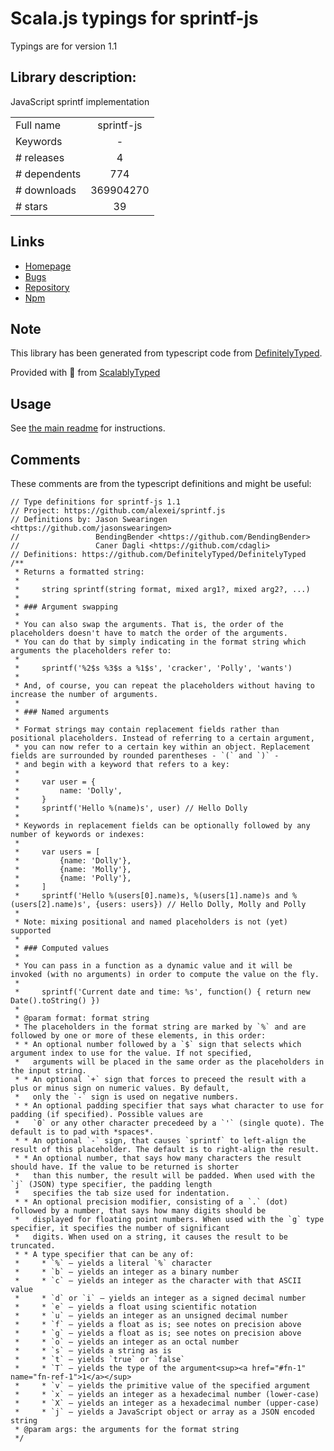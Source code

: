 
# Scala.js typings for sprintf-js

Typings are for version 1.1

## Library description:
JavaScript sprintf implementation

|                    |                 |
| ------------------ | :-------------: |
| Full name          | sprintf-js |
| Keywords           | - |
| # releases         | 4 |
| # dependents       | 774 |
| # downloads        | 369904270 |
| # stars            | 39 |

## Links
- [Homepage](https://github.com/alexei/sprintf.js#readme)
- [Bugs](https://github.com/alexei/sprintf.js/issues)
- [Repository](https://github.com/alexei/sprintf.js)
- [Npm](https://www.npmjs.com/package/sprintf-js)
    


## Note
This library has been generated from typescript code from [DefinitelyTyped](https://definitelytyped.org).

Provided with :purple_heart: from [ScalablyTyped](https://github.com/oyvindberg/ScalablyTyped)

## Usage
See [the main readme](../../readme.md) for instructions.

## Comments

These comments are from the typescript definitions and might be useful:
```
// Type definitions for sprintf-js 1.1
// Project: https://github.com/alexei/sprintf.js
// Definitions by: Jason Swearingen <https://github.com/jasonswearingen>
//                 BendingBender <https://github.com/BendingBender>
//                 Caner Dagli <https://github.com/cdagli>
// Definitions: https://github.com/DefinitelyTyped/DefinitelyTyped
/**
 * Returns a formatted string:
 *
 *     string sprintf(string format, mixed arg1?, mixed arg2?, ...)
 *
 * ### Argument swapping
 *
 * You can also swap the arguments. That is, the order of the placeholders doesn't have to match the order of the arguments.
 * You can do that by simply indicating in the format string which arguments the placeholders refer to:
 *
 *     sprintf('%2$s %3$s a %1$s', 'cracker', 'Polly', 'wants')
 *
 * And, of course, you can repeat the placeholders without having to increase the number of arguments.
 *
 * ### Named arguments
 *
 * Format strings may contain replacement fields rather than positional placeholders. Instead of referring to a certain argument,
 * you can now refer to a certain key within an object. Replacement fields are surrounded by rounded parentheses - `(` and `)` -
 * and begin with a keyword that refers to a key:
 *
 *     var user = {
 *         name: 'Dolly',
 *     }
 *     sprintf('Hello %(name)s', user) // Hello Dolly
 *
 * Keywords in replacement fields can be optionally followed by any number of keywords or indexes:
 *
 *     var users = [
 *         {name: 'Dolly'},
 *         {name: 'Molly'},
 *         {name: 'Polly'},
 *     ]
 *     sprintf('Hello %(users[0].name)s, %(users[1].name)s and %(users[2].name)s', {users: users}) // Hello Dolly, Molly and Polly
 *
 * Note: mixing positional and named placeholders is not (yet) supported
 *
 * ### Computed values
 *
 * You can pass in a function as a dynamic value and it will be invoked (with no arguments) in order to compute the value on the fly.
 *
 *     sprintf('Current date and time: %s', function() { return new Date().toString() })
 *
 * @param format: format string
 * The placeholders in the format string are marked by `%` and are followed by one or more of these elements, in this order:
 * * An optional number followed by a `$` sign that selects which argument index to use for the value. If not specified,
 *   arguments will be placed in the same order as the placeholders in the input string.
 * * An optional `+` sign that forces to preceed the result with a plus or minus sign on numeric values. By default,
 *   only the `-` sign is used on negative numbers.
 * * An optional padding specifier that says what character to use for padding (if specified). Possible values are
 *   `0` or any other character precedeed by a `'` (single quote). The default is to pad with *spaces*.
 * * An optional `-` sign, that causes `sprintf` to left-align the result of this placeholder. The default is to right-align the result.
 * * An optional number, that says how many characters the result should have. If the value to be returned is shorter
 *   than this number, the result will be padded. When used with the `j` (JSON) type specifier, the padding length
 *   specifies the tab size used for indentation.
 * * An optional precision modifier, consisting of a `.` (dot) followed by a number, that says how many digits should be
 *   displayed for floating point numbers. When used with the `g` type specifier, it specifies the number of significant
 *   digits. When used on a string, it causes the result to be truncated.
 * * A type specifier that can be any of:
 *     * `%` — yields a literal `%` character
 *     * `b` — yields an integer as a binary number
 *     * `c` — yields an integer as the character with that ASCII value
 *     * `d` or `i` — yields an integer as a signed decimal number
 *     * `e` — yields a float using scientific notation
 *     * `u` — yields an integer as an unsigned decimal number
 *     * `f` — yields a float as is; see notes on precision above
 *     * `g` — yields a float as is; see notes on precision above
 *     * `o` — yields an integer as an octal number
 *     * `s` — yields a string as is
 *     * `t` — yields `true` or `false`
 *     * `T` — yields the type of the argument<sup><a href="#fn-1" name="fn-ref-1">1</a></sup>
 *     * `v` — yields the primitive value of the specified argument
 *     * `x` — yields an integer as a hexadecimal number (lower-case)
 *     * `X` — yields an integer as a hexadecimal number (upper-case)
 *     * `j` — yields a JavaScript object or array as a JSON encoded string
 * @param args: the arguments for the format string
 */

```

